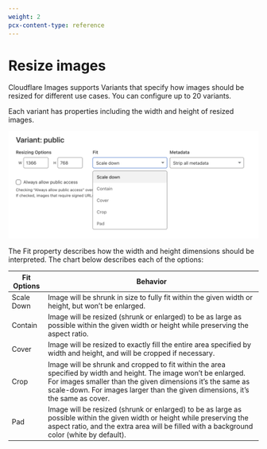 ```yaml
---
weight: 2
pcx-content-type: reference
---
```


# Resize images

Cloudflare Images supports Variants that specify how images should be resized for different use cases. You can configure up to 20 variants.

Each variant has properties including the width and height of resized images.

![Configure variants in Cloudflare Images](../static/variants.png)

The Fit property describes how the width and height dimensions should be interpreted. The chart below describes each of the options:

<TableWrap>

| Fit Options | Behavior                                                                                                                                                                                                                                                           |
| ----------- | ------------------------------------------------------------------------------------------------------------------------------------------------------------------------------------------------------------------------------------------------------------------ |
| Scale Down  | Image will be shrunk in size to fully fit within the given width or height, but won’t be enlarged.                                                                                                                                                                 |
| Contain     | Image will be resized (shrunk or enlarged) to be as large as possible within the given width or height while preserving the aspect ratio.                                                                                                                          |
| Cover       | Image will be resized to exactly fill the entire area specified by width and height, and will be cropped if necessary.                                                                                                                                             |
| Crop        | Image will be shrunk and cropped to fit within the area specified by width and height. The image won’t be enlarged. For images smaller than the given dimensions it’s the same as scale-down. For images larger than the given dimensions, it’s the same as cover. |
| Pad         | Image will be resized (shrunk or enlarged) to be as large as possible within the given width or height while preserving the aspect ratio, and the extra area will be filled with a background color (white by default).                                            |

</TableWrap>

